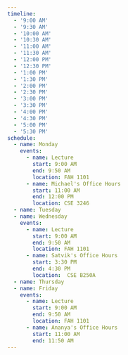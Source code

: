 ```yaml
---
timeline:
  - '9:00 AM'
  - '9:30 AM'
  - '10:00 AM'
  - '10:30 AM'
  - '11:00 AM'
  - '11:30 AM'
  - '12:00 PM'
  - '12:30 PM'
  - '1:00 PM'
  - '1:30 PM'
  - '2:00 PM'
  - '2:30 PM'
  - '3:00 PM'
  - '3:30 PM'
  - '4:00 PM'
  - '4:30 PM'
  - '5:00 PM'
  - '5:30 PM'
schedule:
  - name: Monday
    events:
      - name: Lecture
        start: 9:00 AM
        end: 9:50 AM
        location: FAH 1101
      - name: Michael's Office Hours
        start: 11:00 AM
        end: 12:00 PM
        location: CSE 3246
  - name: Tuesday
  - name: Wednesday
    events:
      - name: Lecture
        start: 9:00 AM
        end: 9:50 AM
        location: FAH 1101
      - name: Satvik's Office Hours
        start: 3:30 PM
        end: 4:30 PM
        location:  CSE B250A
  - name: Thursday
  - name: Friday
    events:
      - name: Lecture
        start: 9:00 AM
        end: 9:50 AM
        location: FAH 1101
      - name: Ananya's Office Hours
        start: 11:00 AM
        end: 11:50 AM
---
```

